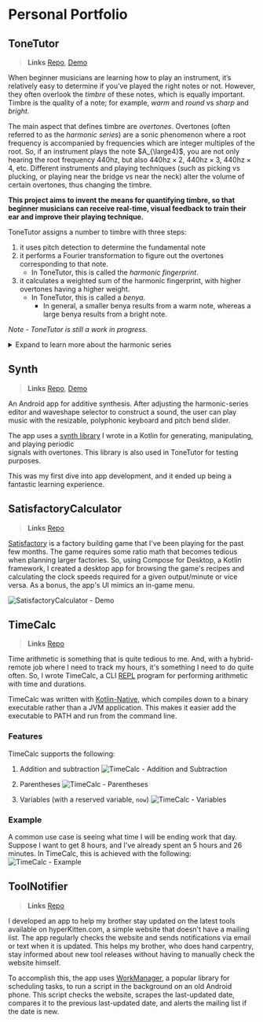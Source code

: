 # Personal Portfolio

## ToneTutor
> **Links** [Repo](https://github.com/mktwohy/ToneTutor), [Demo](https://www.youtube.com/watch?v=Vf4jq-M7OHs)

When beginner musicians are learning how to play an instrument, it’s relatively easy to determine if you’ve played the right notes or not. However, they often overlook the *timbre* of these notes, which is equally important. Timbre is the quality of a note; for example, *warm* and *round* vs *sharp* and *bright*.

The main aspect that defines timbre are *overtones*. Overtones (often referred to as the *harmonic series*) are a sonic phenomenon where a root frequency is accompanied by frequencies which are integer multiples of the root. So, if an instrument plays the note $A_{\large4}$, you are not only hearing the root frequency $440\text{hz}$, but also $440\text{hz} \times 2$, $440\text{hz} \times 3$, $440\text{hz} \times 4$, etc. Different instruments and playing techniques (such as picking vs plucking, or playing near the bridge vs near the neck) alter the volume of certain overtones, thus changing the timbre.

**This project aims to invent the means for quantifying timbre, so that beginner musicians can receive real-time, visual feedback to train their ear and improve their playing technique.**

ToneTutor assigns a number to timbre with three steps:
1. it uses pitch detection to determine the fundamental note
2. it performs a Fourier transformation to figure out the overtones corresponding to that note. 
    - In ToneTutor, this is called the *harmonic fingerprint*. 
3. it calculates a weighted sum of the harmonic fingerprint, with higher overtones having a higher weight. 
    - In ToneTutor, this is called a *benya*. 
      - In general, a smaller benya results from a warm note, whereas a large benya results from a bright note.

*Note - ToneTutor is still a work in progress.*

<details><summary>Expand to learn more about the harmonic series</summary>
  <p>
    
  - [Harmonic Series Interactive Visualizer by Alex Anderchen](https://alexanderchen.github.io/harmonics/?howmany=16)
  - [Harmonic Series Video by Andrew Huang](https://www.youtube.com/watch?v=Wx_kugSemfY)
  - [Fourier Transform Video by 3Blue1Brown](https://www.youtube.com/watch?v=spUNpyF58BY)
    
  </p>
</details>

## Synth
> **Links** [Repo](https://github.com/mktwohy/Synth), [Demo](https://www.youtube.com/watch?v=TbRYWaP0Ipc)

An Android app for additive synthesis. After adjusting the harmonic-series editor and waveshape selector to construct a sound, the user can play music with the resizable, polyphonic keyboard and pitch bend slider.  

The app uses a [synth library](https://github.com/mktwohy/Synth/tree/Main/SignalLib/src/main/java/com/example/signallib) I wrote in a Kotlin for generating, manipulating, and playing periodic  
signals with overtones. This library is also used in ToneTutor for testing purposes.

This was my first dive into app development, and it ended up being a fantastic learning experience. 


## SatisfactoryCalculator
> **Links** [Repo](https://github.com/mktwohy/SatisfactoryCalculator)

[Satisfactory](https://www.satisfactorygame.com/) is a factory building game that I've been playing for the past few months. The game requires some ratio math that becomes tedious when planning larger factories. So, using Compose for Desktop, a Kotlin framework, I created a desktop app for browsing the game's recipes and calculating the clock speeds required for a given output/minute or vice versa. As a bonus, the app's UI mimics an in-game menu.

![SatisfactoryCalculator - Demo](https://user-images.githubusercontent.com/69822801/208554237-17409dc0-f5b6-4f39-9cb5-9a98c23fa508.gif)


## TimeCalc
> **Links** [Repo](https://github.com/mktwohy/TimeCalc)

Time arithmetic is something that is quite tedious to me. And, with a hybrid-remote job where I need to track my hours, it's something I need to do quite often. So, I wrote TimeCalc, a CLI [REPL](https://en.wikipedia.org/wiki/Read%E2%80%93eval%E2%80%93print_loop) program for performing arithmetic with time and durations. 

TimeCalc was written with [Kotlin-Native](https://kotlinlang.org/docs/native-overview.html), which compiles down to a binary executable rather than a JVM application. This makes it easier add the executable to PATH and run from the command line.

### Features
TimeCalc supports the following:

1. Addition and subtraction
  ![TimeCalc - Addition and Subtraction](https://user-images.githubusercontent.com/69822801/208552095-b5499009-4fba-43c7-8fcf-65bfa5b3264c.gif)

1. Parentheses
  ![TimeCalc - Parentheses](https://user-images.githubusercontent.com/69822801/208552108-09b6962f-c405-4cf1-961a-8732eabff517.gif)

3. Variables (with a reserved variable, `now`)
  ![TimeCalc - Variables](https://user-images.githubusercontent.com/69822801/208552122-86f2d28a-1eec-479d-90f8-ca921dff45d6.gif)

### Example
A common use case is seeing what time I will be ending work that day. Suppose I want to get 8 hours, and I've already spent an 5 hours and 26 minutes. In TimeCalc, this is achieved with the following:
![TimeCalc - Example](https://user-images.githubusercontent.com/69822801/208552281-256929eb-3a0e-4b99-8438-1d9842bb511e.gif)
	
## ToolNotifier
> **Links** [Repo](https://github.com/mktwohy/ToolNotifier)

I developed an app to help my brother stay updated on the latest tools available on hyperKitten.com, a simple website that doesn't have a mailing list. The app regularly checks the website and sends notifications via email or text when it is updated. This helps my brother, who does hand carpentry, stay informed about new tool releases without having to manually check the website himself.

To accomplish this, the app uses [WorkManager](https://developer.android.com/guide/background/persistent), a popular library for scheduling tasks, to run a script in the background on an old Android phone. This script checks the website, scrapes the last-updated date, compares it to the previous last-updated date, and alerts the mailing list if the date is new. 
